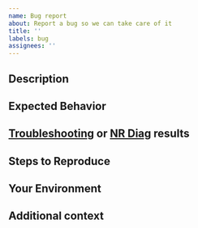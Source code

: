 ```yaml
---
name: Bug report
about: Report a bug so we can take care of it
title: ''
labels: bug
assignees: ''
---
```


[NOTE]: # ( ^^ Provide a general summary of the issue in the title above ^^ )

## Description

[NOTE]: # ( Describe the problem you're encountering )
[TIP]:  # ( Do NOT share sensitive information, whether personal, proprietary, or otherwise! )

## Expected Behavior

[NOTE]: # ( Tell us what you expected to happen )

## [Troubleshooting](https://discuss.newrelic.com/t/troubleshooting-frameworks/108787) or [NR Diag](https://docs.newrelic.com/docs/using-new-relic/cross-product-functions/troubleshooting/new-relic-diagnostics) results

[NOTE]: # ( Provide any other relevant log data )
[TIP]:  # ( Scrub logs and diagnostic information for sensitive information )

## Steps to Reproduce

[NOTE]: # ( Please be as specific as possible )
[TIP]:  # ( Link a sample application that demonstrates the issue )

## Your Environment

[TIP]:  # ( Include as many relevant details about your environment as possible including the running version of New Relic software and any relevant configurations. )

## Additional context

[TIP]:  # ( Add any other context about the problem here. For example, relevant community posts, support tickets, screenshots... )